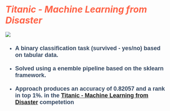 <h1 style="color:Tomato;"><b><i>Titanic - Machine Learning from Disaster</i></b></h1>  

<img src="https://miro.medium.com/v2/resize:fit:1100/format:webp/1*dwkupPHPMHWLvSIgrbMqNA.jpeg">

<h4  style="font-family:Tahoma, Geneva, sans-serif;font-size:18px;color:#334761"><ul><li>A binary classification task (survived - yes/no) based on tabular data.</li><br><li>Solved using a enemble pipeline based on the sklearn framework.</li><br><li>Approach produces an accuracy of 0.82057 and a rank in top 1%. in the <a href="https://www.kaggle.com/kumarselvakumaran/competitions?tab=active">Titanic - Machine Learning from Disaster</a> competetion</li><br>
